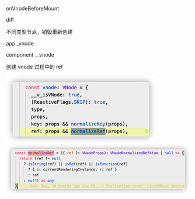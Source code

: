 onVnodeBeforeMount



diff

不同类型节点，销毁重新创建



app _vnode

component __vnode



创建 vnode 过程中的 ref

<img src="${images}/image-20210422232137444.png" alt="image-20210422232137444" style="zoom:50%;" />

<img src="${images}/image-20210422232117983.png" alt="image-20210422232117983" style="zoom:50%;" />